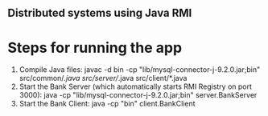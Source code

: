 ## Distributed systems using Java RMI

# Steps for running the app
1. Compile Java files: 
  javac -d bin -cp "lib/mysql-connector-j-9.2.0.jar;bin" src/common/*.java src/server/*.java src/client/*.java
2. Start the Bank Server (which automatically starts RMI Registry on port 3000): 
  java -cp "lib/mysql-connector-j-9.2.0.jar;bin" server.BankServer
3. Start the Bank Client: 
  java -cp "bin" client.BankClient
